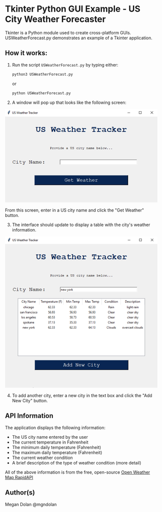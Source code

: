 # Tkinter Python GUI Example - US City Weather Forecaster

Tkinter is a Python module used to create cross-platform GUIs.  USWeatherForecast.py demonstrates an example of a Tkinter application.

## How it works:
1. Run the script `USWeatherForecast.py` by typing either:
    ```bash
    python3 USWeatherForecast.py
    ```
    or
    ```bash
    python USWeatherForecast.py
    ```
2. A window will pop up that looks like the following screen:

![Windows 10 display of US Weather Forecaster application](./images/demo.png)

From this screen, enter in a US city name and click the "Get Weather" button.

3. The interface should update to display a table with the city's weather information.

![Windows 10 display of US Weather Forecaster with city entries](./images/demoData.png)

4. To add another city, enter a new city in the text box and click the "Add New City" button.


## API Information
The application displays the following information:

- The US city name entered by the user
- The current temperature in Fahrenheit
- The minimum daily temperature (Fahrenheit)
- The maximum daily temperature (Fahrenheit)
- The current weather condition
- A brief description of the type of weather condition (more detail)

All of the above information is from the free, open-source [Open Weather Map RapidAPI](https://rapidapi.com/community/api/open-weather-map/)

## Author(s)

Megan Dolan @mgndolan
